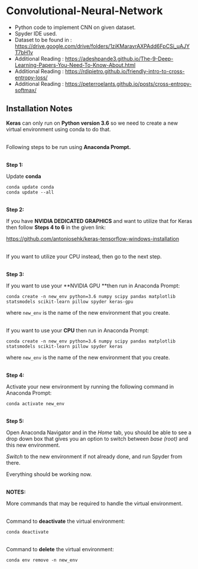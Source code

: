 # Convolutional-Neural-Network
- Python code to implement CNN on given dataset.
- Spyder IDE used.
- Dataset to be found in : https://drive.google.com/drive/folders/1ziKMaravrAXPAdd6FpCSi_uAJYT7bH1v
- Additional Reading : https://adeshpande3.github.io/The-9-Deep-Learning-Papers-You-Need-To-Know-About.html
- Additional Reading : https://rdipietro.github.io/friendly-intro-to-cross-entropy-loss/
- Additional Reading : https://peterroelants.github.io/posts/cross-entropy-softmax/

## Installation Notes
**Keras** can only run on **Python version 3.6** so we need to create a new virtual environment using conda to do that.


<br>Following steps to be run using **Anaconda Prompt.**

<br>**Step 1:**

Update **conda**

	conda update conda
	conda update --all


<br>**Step 2:**

If you have **NVIDIA DEDICATED GRAPHICS** and want to utilize that for Keras then follow **Steps 4 to 6** in the given link:

https://github.com/antoniosehk/keras-tensorflow-windows-installation


<br>If you want to utilize your CPU instead, then go to the next step.


<br>**Step 3:**

If you want to use your **NVIDIA GPU **then run in Anaconda Prompt:

`conda create -n new_env python=3.6 numpy scipy pandas matplotlib statsmodels scikit-learn pillow spyder keras-gpu`

where `new_env` is the name of the new environment that you create.


<br>If you want to use your **CPU** then run in Anaconda Prompt:

`conda create -n new_env python=3.6 numpy scipy pandas matplotlib statsmodels scikit-learn pillow spyder keras`

where `new_env` is the name of the new environment that you create.


<br>**Step 4:**

Activate your new environment by running the following command in Anaconda Prompt:

`conda activate new_env`


<br>**Step 5:**

Open Anaconda Navigator and in the *Home* tab, you should be able to see a drop down box that gives you an option to switch between *base (root)*  and this new environment.

*Switch* to the new environment if not already done, and run Spyder from there.

Everything should be working now.



<br>**NOTES:**

More commands that may be required to handle the virtual environment.


<br>Command to **deactivate** the virtual environment:

`conda deactivate`

<br>Command to **delete** the virtual environment:

`conda env remove -n new_env` 
